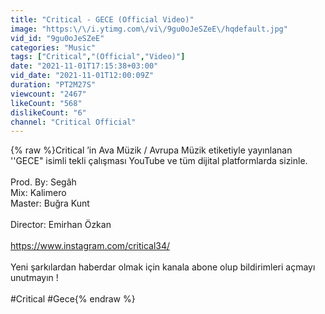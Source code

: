 ```yaml
---
title: "Critical - GECE (Official Video)"
image: "https:\/\/i.ytimg.com\/vi\/9gu0oJeSZeE\/hqdefault.jpg"
vid_id: "9gu0oJeSZeE"
categories: "Music"
tags: ["Critical","(Official","Video)"]
date: "2021-11-01T17:15:38+03:00"
vid_date: "2021-11-01T12:00:09Z"
duration: "PT2M27S"
viewcount: "2467"
likeCount: "568"
dislikeCount: "6"
channel: "Critical Official"
---
```

{% raw %}Critical ’in Ava Müzik / Avrupa Müzik etiketiyle yayınlanan ''GECE&quot; isimli tekli çalışması YouTube ve tüm dijital platformlarda sizinle.<br /><br />Prod. By: Segâh<br />Mix: Kalimero<br />Master: Buğra Kunt<br /><br />Director: Emirhan Özkan<br /><br /><a rel="nofollow" target="blank" href="https://www.instagram.com/critical34/">https://www.instagram.com/critical34/</a><br /><br />Yeni şarkılardan haberdar olmak için kanala abone olup bildirimleri açmayı unutmayın !<br /><br />#Critical #Gece{% endraw %}
